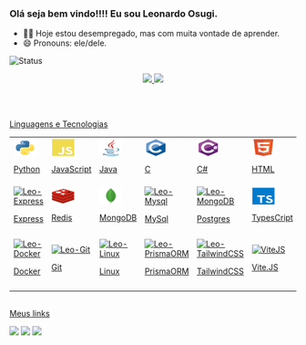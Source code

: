 ### Olá seja bem vindo!!!! Eu sou Leonardo Osugi.

- 👨‍💻 Hoje estou desempregado, mas com muita vontade de aprender.
- 😄 Pronouns: ele/dele.

![Status](./perfil-3d-contrib/perfil-gitblock.svg)
<div align="center">
  <a href="https://github.com/LeonardoOsugi">
  <img height="180em" src="https://github-readme-stats.vercel.app/api?username=LeonardoOsugi&show_icons=true&theme=dark&include_all_commits=true&count_private=true"/>
  <img height="180em" src="https://github-readme-stats.vercel.app/api/top-langs/?username=LeonardoOsugi&layout=compact&langs_count=7&theme=dark"/>
</div>

##

<div style="display: inline_block"><br>
      <p>Linguagens e Tecnologias</p>
      <table>
        <tbody>
          <tr>
            <td>
              <img align="center" alt="Leo-Python" height="30" width="40" src="https://raw.githubusercontent.com/devicons/devicon/master/icons/python/python-original.svg">
              <p>Python</p>
            </td>
            <td>
              <img align="center" alt="Leo-Js" height="30" width="40" src="https://raw.githubusercontent.com/devicons/devicon/master/icons/javascript/javascript-plain.svg">
              <p>JavaScript</p>
            </td>
            <td>
              <img align="center" alt="Leo-Java" height="30" width="40" src="https://raw.githubusercontent.com/devicons/devicon/master/icons/java/java-original.svg">
              <p>Java</p>
            </td>
            <td>
              <img align="center" alt="Leo-C" height="30" width="40" src="https://raw.githubusercontent.com/devicons/devicon/master/icons/c/c-original.svg">
              <p>C</p>
            </td>
            <td>
              <img align="center" alt="Leo-C#" height="30" width="40" src="https://raw.githubusercontent.com/devicons/devicon/master/icons/csharp/csharp-original.svg">
              <p>C#</p>
            </td>
            <td>
              <img align="center" alt="Leo-HTML" height="30" width="40" src="https://raw.githubusercontent.com/devicons/devicon/master/icons/html5/html5-original.svg">
              <p>HTML</p>
            </td>
            <td>
              <img align="center" alt="Leo-CSS" height="30" width="40" src="https://raw.githubusercontent.com/devicons/devicon/master/icons/css3/css3-original.svg">
              <p>CSS</p>
            </td>
            <td>
              <img align="center" alt="Leo-Node" height="30" width="40" src="https://cdn.jsdelivr.net/gh/devicons/devicon/icons/nodejs/nodejs-original.svg">
              <p>Node</p>
            </td>
          </tr>
          <tr>
            <td>
               <img align="center" alt="Leo-Express" height="30" width="40" src="https://cdn.jsdelivr.net/gh/devicons/devicon/icons/express/express-original.svg">
               <p>Express</p>
            </td>
            <td>
              <img align="center" alt="Leo-Redis" height="30" width="40" src="https://raw.githubusercontent.com/devicons/devicon/master/icons/redis/redis-original.svg">
              <p>Redis</p>
            </td>
            <td>
               <img align="center" alt="Leo-MongoDB" height="30" width="40" src="https://raw.githubusercontent.com/devicons/devicon/master/icons/mongodb/mongodb-original.svg">
                <p>MongoDB</p>
            </td>
            <td>
              <img align="center" alt="Leo-Mysql" height="30" width="40" src="https://cdn.jsdelivr.net/gh/devicons/devicon/icons/mysql/mysql-original.svg" />
              <p>MySql</p>
            </td>
            <td>
              <img align="center" alt="Leo-MongoDB" height="30" width="40" src="https://cdn.jsdelivr.net/gh/devicons/devicon/icons/postgresql/postgresql-original.svg" />
              <p>Postgres</p>
            </td>
            <td>
              <img align="center" alt="Leo-TypeScript" height="30" width="40" src="https://raw.githubusercontent.com/devicons/devicon/master/icons/typescript/typescript-original.svg">
              <p>TypesCript</p>
            </td>
            <td>
              <img align="center" alt="Leo-React" height="30" width="40" src="https://raw.githubusercontent.com/devicons/devicon/master/icons/react/react-original.svg">
              <p>React</p>
            </td>
            <td>
              <img align="center" alt="Leo-Jest" height="30" width="40" src="https://cdn.jsdelivr.net/gh/devicons/devicon/icons/jest/jest-plain.svg">
              <p>Jest</p>
            </td>
          </tr>
          <tr>
            <td>
              <img align="center" alt="Leo-Docker" height="30" width="40" src="https://cdn.jsdelivr.net/gh/devicons/devicon/icons/docker/docker-original.svg">
              <p>Docker</p>
            </td>
            <td>
              <img align="center" alt="Leo-Git" height="30" width="40" src="https://cdn.jsdelivr.net/gh/devicons/devicon/icons/git/git-original.svg">
              <p>Git</p>
            </td>
            <td>
              <img align="center" alt="Leo-Linux" height="30" width="40" src="https://cdn.jsdelivr.net/gh/devicons/devicon/icons/linux/linux-original.svg">
              <p>Linux</p>
            </td>
            <td>
               <img align="center" alt="Leo-PrismaORM" height="30" width="40" src="https://www.svgrepo.com/show/354210/prisma.svg">
               <p>PrismaORM</p>
            </td>
            <td>
              <img align="center" alt="Leo-TailwindCSS" height="30" width="40" src="https://www.svgrepo.com/show/354431/tailwindcss-icon.svg">
              <p>TailwindCSS</p>
            </td>
            <td>
              <img align="center" alt="ViteJS" height="30" width="40" src="https://www.svgrepo.com/show/354521/vitejs.svg">
              <p>Vite.JS</p>
            </td>
            <td>
              <img align="center" alt="NextJS" height="30" width="40" src="https://www.svgrepo.com/show/306466/next-dot-js.svg">
              <p>Next.JS</p>
            </td>
            <td>
              <img align="center" alt="Leo-MaterialUI" height="30 width="40" src="https://www.svgrepo.com/show/354048/material-ui.svg">
              <p>Material UI</p>
            </td>
          </tr>
        </tbody>
      </table>
</div>
  
##

Meus links
<div>
  <a href="https://www.instagram.com/seutorudev/" target="_blank"><img src="https://img.shields.io/badge/-Instagram-%23E4405F?style=for-the-badge&logo=instagram&logoColor=white" target="_blank"></a> 
  <a href = "mailto:leoosugi96@gmail.com"><img src="https://img.shields.io/badge/Gmail-D14836?style=for-the-badge&logo=gmail&logoColor=white" target="_blank"></a>
  <a href="https://www.linkedin.com/in/leonardo-osugi-2a5470202" target="_blank"><img src="https://img.shields.io/badge/-LinkedIn-%230077B5?style=for-the-badge&logo=linkedin&logoColor=white" target="_blank"></a> 
  
</div>
